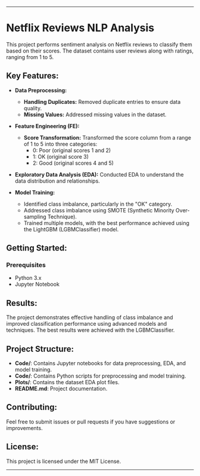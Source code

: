 
---

# Netflix Reviews NLP Analysis

This project performs sentiment analysis on Netflix reviews to classify them based on their scores. The dataset contains user reviews along with ratings, ranging from 1 to 5.

## Key Features:
- **Data Preprocessing:**
  - **Handling Duplicates:** Removed duplicate entries to ensure data quality.
  - **Missing Values:** Addressed missing values in the dataset.

- **Feature Engineering (FE):**
  - **Score Transformation:** Transformed the score column from a range of 1 to 5 into three categories:
    - 0: Poor (original scores 1 and 2)
    - 1: OK (original score 3)
    - 2: Good (original scores 4 and 5)
  
- **Exploratory Data Analysis (EDA):** Conducted EDA to understand the data distribution and relationships.

- **Model Training:**
  - Identified class imbalance, particularly in the "OK" category.
  - Addressed class imbalance using SMOTE (Synthetic Minority Over-sampling Technique).
  - Trained multiple models, with the best performance achieved using the LightGBM (LGBMClassifier) model.

## Getting Started:
### Prerequisites
- Python 3.x
- Jupyter Notebook

## Results:
The project demonstrates effective handling of class imbalance and improved classification performance using advanced models and techniques. The best results were achieved with the LGBMClassifier.

## Project Structure:
- **Code/**: Contains Jupyter notebooks for data preprocessing, EDA, and model training.
- **Code/**: Contains Python scripts for preprocessing and model training.
- **Plots/**: Contains the dataset EDA plot files.
- **README.md**: Project documentation.

## Contributing:
Feel free to submit issues or pull requests if you have suggestions or improvements.

## License:
This project is licensed under the MIT License.

---
